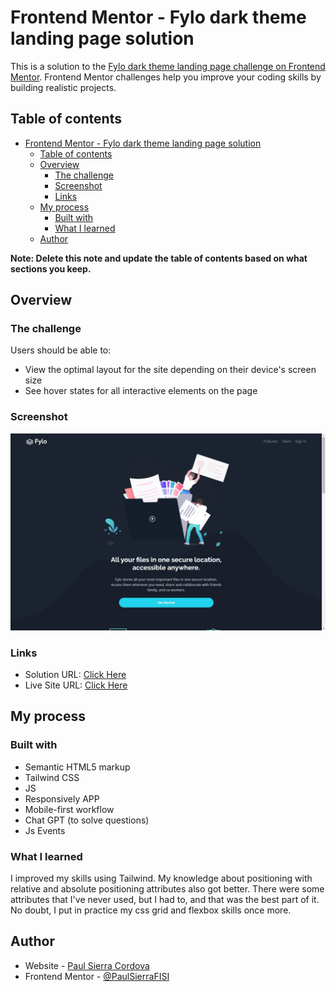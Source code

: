 # Frontend Mentor - Fylo dark theme landing page solution

This is a solution to the [Fylo dark theme landing page challenge on Frontend Mentor](https://www.frontendmentor.io/challenges/fylo-dark-theme-landing-page-5ca5f2d21e82137ec91a50fd). Frontend Mentor challenges help you improve your coding skills by building realistic projects. 

## Table of contents

- [Frontend Mentor - Fylo dark theme landing page solution](#frontend-mentor---fylo-dark-theme-landing-page-solution)
  - [Table of contents](#table-of-contents)
  - [Overview](#overview)
    - [The challenge](#the-challenge)
    - [Screenshot](#screenshot)
    - [Links](#links)
  - [My process](#my-process)
    - [Built with](#built-with)
    - [What I learned](#what-i-learned)
  - [Author](#author)

**Note: Delete this note and update the table of contents based on what sections you keep.**

## Overview

### The challenge

Users should be able to:

- View the optimal layout for the site depending on their device's screen size
- See hover states for all interactive elements on the page

### Screenshot

![](./images/Screenshot.jpg)

### Links

- Solution URL: [Click Here](https://www.frontendmentor.io/solutions/fylo-dark-theme-landing-page-with-tailwind-css-NZxTRV9b4r)
- Live Site URL: [Click Here](https://paul-sierra-fylo-dark-theme-landing-page.vercel.app/)

## My process

### Built with

- Semantic HTML5 markup
- Tailwind CSS
- JS
- Responsively APP
- Mobile-first workflow
- Chat GPT (to solve questions)
- Js Events

### What I learned

I improved my skills using Tailwind. My knowledge about positioning with relative and absolute positioning attributes also got better. There were some attributes that I've never used, but I had to, and that was the best part of it. No doubt, I put in practice my css grid and flexbox skills once more.

## Author

- Website - [Paul Sierra Cordova](https://paulsierracordova-portafolio.netlify.app/)
- Frontend Mentor - [@PaulSierraFISI](https://www.frontendmentor.io/profile/PaulSierraFISI)
